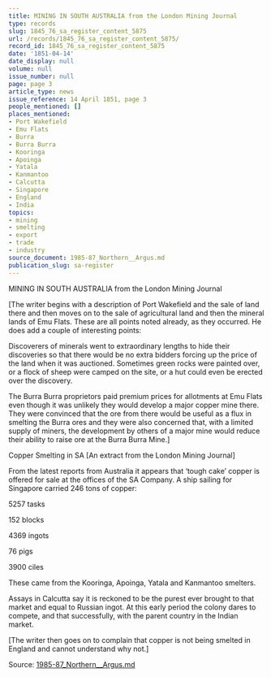 ```yaml
---
title: MINING IN SOUTH AUSTRALIA from the London Mining Journal
type: records
slug: 1845_76_sa_register_content_5875
url: /records/1845_76_sa_register_content_5875/
record_id: 1845_76_sa_register_content_5875
date: '1851-04-14'
date_display: null
volume: null
issue_number: null
page: page 3
article_type: news
issue_reference: 14 April 1851, page 3
people_mentioned: []
places_mentioned:
- Port Wakefield
- Emu Flats
- Burra
- Burra Burra
- Kooringa
- Apoinga
- Yatala
- Kanmantoo
- Calcutta
- Singapore
- England
- India
topics:
- mining
- smelting
- export
- trade
- industry
source_document: 1985-87_Northern__Argus.md
publication_slug: sa-register
---
```


MINING IN SOUTH AUSTRALIA from the London Mining Journal

[The writer begins with a description of Port Wakefield and the sale of land there and then moves on to the sale of agricultural land and then the mineral lands of Emu Flats.  These are all points noted already, as they occurred.  He does add a couple of interesting points:

Discoverers of minerals went to extraordinary lengths to hide their discoveries so that there would be no extra bidders forcing up the price of the land when it was auctioned.  Sometimes green rocks were painted over, or a flock of sheep were camped on the site, or a hut could even be erected over the discovery.

The Burra Burra proprietors paid premium prices for allotments at Emu Flats even though it was unlikely they would develop a major copper mine there.  They were convinced that the ore from there would be useful as a flux in smelting the Burra ores and they were also concerned that, with a limited supply of miners, the development by others of a major mine would reduce their ability to raise ore at the Burra Burra Mine.]

Copper Smelting in SA [An extract from the London Mining Journal]

From the latest reports from Australia it appears that ‘tough cake’ copper is offered for sale at the offices of the SA Company.  A ship sailing for Singapore carried 246 tons of copper:

5257 tasks

152 blocks

4369 ingots

76 pigs

3900 ciles

These came from the Kooringa, Apoinga, Yatala and Kanmantoo smelters.

Assays in Calcutta say it is reckoned to be the purest ever brought to that market and equal to Russian ingot.  At this early period the colony dares to compete, and that successfully, with the parent country in the Indian market.

[The writer then goes on to complain that copper is not being smelted in England and cannot understand why not.]

Source: [1985-87_Northern__Argus.md](/downloads/markdown/1985-87_Northern__Argus.md)
